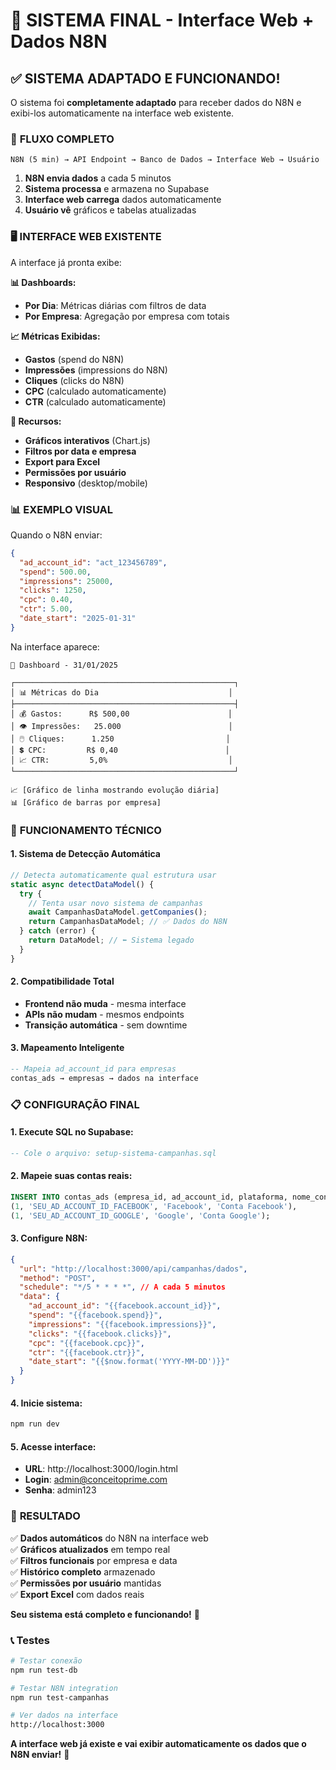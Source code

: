 # 🎯 SISTEMA FINAL - Interface Web + Dados N8N

## ✅ **SISTEMA ADAPTADO E FUNCIONANDO!**

O sistema foi **completamente adaptado** para receber dados do N8N e exibi-los automaticamente na interface web existente.

### 🔄 **FLUXO COMPLETO**

```
N8N (5 min) → API Endpoint → Banco de Dados → Interface Web → Usuário
```

1. **N8N envia dados** a cada 5 minutos
2. **Sistema processa** e armazena no Supabase  
3. **Interface web carrega** dados automaticamente
4. **Usuário vê** gráficos e tabelas atualizadas

### 🖥️ **INTERFACE WEB EXISTENTE**

A interface já pronta exibe:

**📊 Dashboards:**
- **Por Dia**: Métricas diárias com filtros de data
- **Por Empresa**: Agregação por empresa com totais

**📈 Métricas Exibidas:**
- **Gastos** (spend do N8N)
- **Impressões** (impressions do N8N)  
- **Cliques** (clicks do N8N)
- **CPC** (calculado automaticamente)
- **CTR** (calculado automaticamente)

**🎨 Recursos:**
- **Gráficos interativos** (Chart.js)
- **Filtros por data e empresa**
- **Export para Excel** 
- **Permissões por usuário**
- **Responsivo** (desktop/mobile)

### 📊 **EXEMPLO VISUAL**

Quando o N8N enviar:
```json
{
  "ad_account_id": "act_123456789",
  "spend": 500.00,
  "impressions": 25000,
  "clicks": 1250,
  "cpc": 0.40,
  "ctr": 5.00,
  "date_start": "2025-01-31"
}
```

Na interface aparece:
```
📅 Dashboard - 31/01/2025

┌─────────────────────────────────────────────────┐
│ 📊 Métricas do Dia                             │
├─────────────────────────────────────────────────┤
│ 💰 Gastos:      R$ 500,00                      │
│ 👁️ Impressões:   25.000                        │
│ 🖱️ Cliques:      1.250                         │
│ 💲 CPC:         R$ 0,40                        │
│ 📈 CTR:         5,0%                           │
└─────────────────────────────────────────────────┘

📈 [Gráfico de linha mostrando evolução diária]
📊 [Gráfico de barras por empresa]
```

### 🔧 **FUNCIONAMENTO TÉCNICO**

#### 1. **Sistema de Detecção Automática**
```javascript
// Detecta automaticamente qual estrutura usar
static async detectDataModel() {
  try {
    // Tenta usar novo sistema de campanhas
    await CampanhasDataModel.getCompanies();
    return CampanhasDataModel; // ✅ Dados do N8N
  } catch (error) {
    return DataModel; // ⬅️ Sistema legado
  }
}
```

#### 2. **Compatibilidade Total**
- **Frontend não muda** - mesma interface
- **APIs não mudam** - mesmos endpoints
- **Transição automática** - sem downtime

#### 3. **Mapeamento Inteligente**
```sql
-- Mapeia ad_account_id para empresas
contas_ads → empresas → dados na interface
```

### 📋 **CONFIGURAÇÃO FINAL**

#### 1. **Execute SQL no Supabase:**
```sql
-- Cole o arquivo: setup-sistema-campanhas.sql
```

#### 2. **Mapeie suas contas reais:**
```sql
INSERT INTO contas_ads (empresa_id, ad_account_id, plataforma, nome_conta) VALUES 
(1, 'SEU_AD_ACCOUNT_ID_FACEBOOK', 'Facebook', 'Conta Facebook'),
(1, 'SEU_AD_ACCOUNT_ID_GOOGLE', 'Google', 'Conta Google');  
```

#### 3. **Configure N8N:**
```json
{
  "url": "http://localhost:3000/api/campanhas/dados",
  "method": "POST",
  "schedule": "*/5 * * * *", // A cada 5 minutos
  "data": {
    "ad_account_id": "{{facebook.account_id}}",
    "spend": "{{facebook.spend}}",
    "impressions": "{{facebook.impressions}}",
    "clicks": "{{facebook.clicks}}",
    "cpc": "{{facebook.cpc}}",
    "ctr": "{{facebook.ctr}}",
    "date_start": "{{$now.format('YYYY-MM-DD')}}"
  }
}
```

#### 4. **Inicie sistema:**
```bash
npm run dev
```

#### 5. **Acesse interface:**
- **URL**: http://localhost:3000/login.html
- **Login**: admin@conceitoprime.com
- **Senha**: admin123

### 🎉 **RESULTADO**

✅ **Dados automáticos** do N8N na interface web  
✅ **Gráficos atualizados** em tempo real  
✅ **Filtros funcionais** por empresa e data  
✅ **Histórico completo** armazenado  
✅ **Permissões por usuário** mantidas  
✅ **Export Excel** com dados reais  

**Seu sistema está completo e funcionando!** 🚀

### 📞 **Testes**

```bash
# Testar conexão
npm run test-db

# Testar N8N integration  
npm run test-campanhas

# Ver dados na interface
http://localhost:3000
```

**A interface web já existe e vai exibir automaticamente os dados que o N8N enviar!** 🎯
